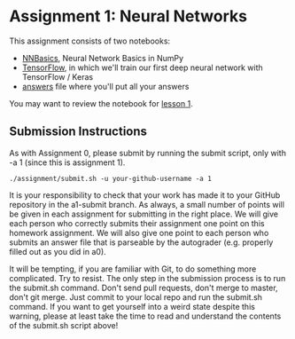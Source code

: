 # Assignment 1: Neural Networks

This assignment consists of two notebooks:
* [NNBasics](NNBasics.ipynb), Neural Network Basics in NumPy
* [TensorFlow](TensorFlow.ipynb), in which we'll train our first deep neural network with TensorFlow / Keras
* [answers](answers) file where you'll put all your answers

You may want to review the notebook for [lesson 1](../../materials/lesson_notebooks/lesson_1_NN_Review.ipynb).

## Submission Instructions

As with Assignment 0, please submit by running the submit script, only with -a 1 (since this is assignment 1).
```
./assignment/submit.sh -u your-github-username -a 1
```

It is your responsibility to check that your work has made it to your GitHub repository in the a1-submit branch.  As always, a small number of points will be given in each assignment for submitting in the right place.  We will give each person who correctly submits their assignment one point on this homework assignment.  We will also give one point to each person who submits an answer file that is parseable by the autograder (e.g. properly filled out as you did in a0).

It will be tempting, if you are familiar with Git, to do something more complicated.  Try to resist.  The only step in the submission process is to run the submit.sh command.  Don't send pull requests, don't merge to master, don't git merge.  Just commit to your local repo and run the submit.sh command.  If you want to get yourself into a weird state despite this warning, please at least take the time to read and understand the contents of the submit.sh script above!

